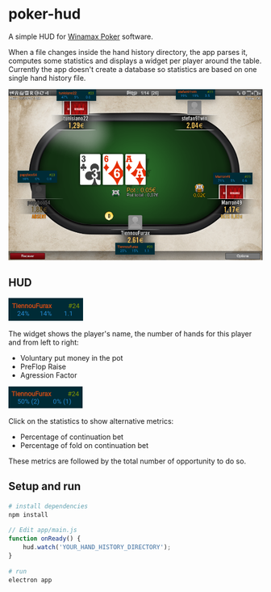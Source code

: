 # poker-hud

A simple HUD for [Winamax Poker](https://www.winamax.fr/en/) software. 

When a file changes inside the hand history directory, the app parses it, computes some statistics and displays a widget per player around the table. Currently the app doesn't create a database so statistics are based on one single hand history file.

![Screenshot](./static/hud.png)

## HUD

![Main metrics](./static/main_metrics.png)

The widget shows the player's name, the number of hands for this player and from left to right:
* Voluntary put money in the pot
* PreFlop Raise
* Agression Factor

![Alternative metrics](./static/alt_metrics.png)

Click on the statistics to show alternative metrics:
* Percentage of continuation bet
* Percentage of fold on continuation bet

These metrics are followed by the total number of opportunity to do so.

## Setup and run

``` bash
# install dependencies
npm install
```

```javascript
// Edit app/main.js
function onReady() {
    hud.watch('YOUR_HAND_HISTORY_DIRECTORY');
}
```

``` bash
# run
electron app
```
